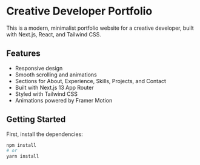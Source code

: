 # Creative Developer Portfolio

This is a modern, minimalist portfolio website for a creative developer, built with Next.js, React, and Tailwind CSS.

## Features

- Responsive design
- Smooth scrolling and animations
- Sections for About, Experience, Skills, Projects, and Contact
- Built with Next.js 13 App Router
- Styled with Tailwind CSS
- Animations powered by Framer Motion

## Getting Started

First, install the dependencies:

```bash
npm install
# or
yarn install
